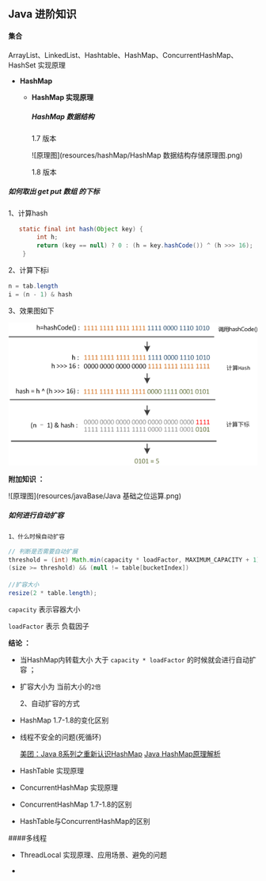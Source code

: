 ## Java 进阶知识 

#### 集合

ArrayList、LinkedList、Hashtable、HashMap、ConcurrentHashMap、HashSet 实现原理

- **HashMap**

  - **HashMap  实现原理**

    ##### HashMap 数据结构

    1.7 版本 



    ![原理图](resources/hashMap/HashMap 数据结构存储原理图.png)



    1.8 版本



##### 如何取出 get put 数组 的下标

1、计算hash

```java
   static final int hash(Object key) {
        int h;
        return (key == null) ? 0 : (h = key.hashCode()) ^ (h >>> 16);
    }
```


2、计算下标i

```java
n = tab.length
i = (n - 1) & hash
```

3、效果图如下



![原理图](resources/hashMap/hashcode.png)

**附加知识 ：**



![原理图](resources/javaBase/Java 基础之位运算.png)





  ##### 如何进行自动扩容

  	1、什么时候自动扩容 

  ```java
  // 判断是否需要自动扩展
  threshold = (int) Math.min(capacity * loadFactor, MAXIMUM_CAPACITY + 1);
  (size >= threshold) && (null != table[bucketIndex])
      
  //扩容大小
  resize(2 * table.length);
  ```

  `capacity` 表示容器大小 

  `loadFactor` 表示 负载因子 



  **结论 ：**

  - 当HashMap内转载大小 大于  `capacity * loadFactor`  的时候就会进行自动扩容 ；

  - 扩容大小为 当前大小的`2倍` 


  	2、自动扩容的方式

  	













  - HashMap 1.7-1.8的变化区别 

  - 线程不安全的问题(死循环)

    [美团：Java 8系列之重新认识HashMap](https://tech.meituan.com/java_hashmap.html)
    [Java HashMap原理解析](https://yikun.github.io/2015/04/01/Java-HashMap%E5%B7%A5%E4%BD%9C%E5%8E%9F%E7%90%86%E5%8F%8A%E5%AE%9E%E7%8E%B0/)






- HashTable 实现原理 

- ConcurrentHashMap 实现原理  
- ConcurrentHashMap 1.7-1.8的区别

- HashTable与ConcurrentHashMap的区别






####多线程 

- ThreadLocal 实现原理、应用场景、避免的问题


- 



